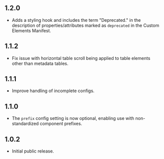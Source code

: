 ## 1.2.0

- Adds a styling hook and includes the term "Deprecated." in the description of
  properties/attributes marked as `deprecated` in the Custom Elements Manifest.

## 1.1.2

- Fix issue with horizontal table scroll being applied to table elements other than metadata tables.

## 1.1.1

- Improve handling of incomplete configs.

## 1.1.0

- The `prefix` config setting is now optional, enabling use with non-standardized
  component prefixes.

## 1.0.2

- Initial public release.
